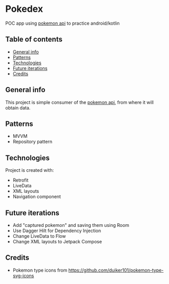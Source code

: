 # Pokedex

POC app using [pokemon api](https://pokeapi.co/docs/v2) to practice android/kotlin

## Table of contents

* [General info](#general-info)
* [Patterns](#patterns)
* [Technologies](#technologies)
* [Future iterations](#future-iterations)
* [Credits](#credits)

## General info

This project is simple consumer of the [pokemon api](https://pokeapi.co/docs/v2), from where it will
obtain data.

## Patterns

* MVVM
* Repository pattern

## Technologies

Project is created with:

* Retrofit
* LiveData
* XML layouts
* Navigation component

## Future iterations

* Add "captured pokemon" and saving them using Room
* Use Dagger Hilt for Dependency Injection
* Change LiveData to Flow
* Change XML layouts to Jetpack Compose

## Credits

* Pokemon type icons from https://github.com/duiker101/pokemon-type-svg-icons
